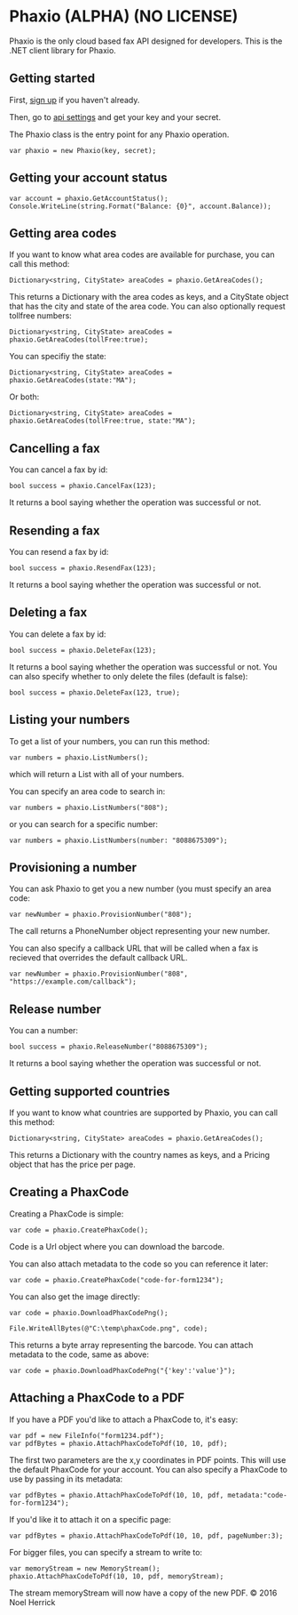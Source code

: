 ﻿# Phaxio (ALPHA) (NO LICENSE)

Phaxio is the only cloud based fax API designed for developers. This is the .NET client library for Phaxio.

## Getting started

First, [sign up](https://www.phaxio.com/signup) if you haven't already.

Then, go to [api settings](https://www.phaxio.com/apiSettings) and get your key and your secret.

The Phaxio class is the entry point for any Phaxio operation. 

    var phaxio = new Phaxio(key, secret);

## Getting your account status

    var account = phaxio.GetAccountStatus();
    Console.WriteLine(string.Format("Balance: {0}", account.Balance));

## Getting area codes 

If you want to know what area codes are available for purchase, you can call this method:

    Dictionary<string, CityState> areaCodes = phaxio.GetAreaCodes();
    
This returns a Dictionary with the area codes as keys, and a CityState object that has the city and state of
the area code. You can also optionally request tollfree numbers:

    Dictionary<string, CityState> areaCodes = phaxio.GetAreaCodes(tollFree:true);

You can specifiy the state:

    Dictionary<string, CityState> areaCodes = phaxio.GetAreaCodes(state:"MA");

Or both:

    Dictionary<string, CityState> areaCodes = phaxio.GetAreaCodes(tollFree:true, state:"MA");
    
## Cancelling a fax

You can cancel a fax by id:

    bool success = phaxio.CancelFax(123);

It returns a bool saying whether the operation was successful or not.

## Resending a fax

You can resend a fax by id:

    bool success = phaxio.ResendFax(123);

It returns a bool saying whether the operation was successful or not.

## Deleting a fax

You can delete a fax by id:

    bool success = phaxio.DeleteFax(123);

It returns a bool saying whether the operation was successful or not. You can also specify whether to only delete the files (default is false):

    bool success = phaxio.DeleteFax(123, true);

## Listing your numbers

To get a list of your numbers, you can run this method:

    var numbers = phaxio.ListNumbers();

which will return a List with all of your numbers.

You can specify an area code to search in:

    var numbers = phaxio.ListNumbers("808");

or you can search for a specific number:
    
    var numbers = phaxio.ListNumbers(number: "8088675309");
    
## Provisioning a number

You can ask Phaxio to get you a new number (you must specify an area code:

    var newNumber = phaxio.ProvisionNumber("808");

The call returns a PhoneNumber object representing your new number.

You can also specify a callback URL that will be called when a fax is recieved that overrides the default callback URL.

    var newNumber = phaxio.ProvisionNumber("808", "https://example.com/callback");
    
## Release number

You can a number:

    bool success = phaxio.ReleaseNumber("8088675309");

It returns a bool saying whether the operation was successful or not.
    
## Getting supported countries

If you want to know what countries are supported by Phaxio, you can call this method:

    Dictionary<string, CityState> areaCodes = phaxio.GetAreaCodes();
    
This returns a Dictionary with the country names as keys, and a Pricing object that has the price per page.

## Creating a PhaxCode

Creating a PhaxCode is simple:

    var code = phaxio.CreatePhaxCode();
    
Code is a Url object where you can download the barcode.

You can also attach metadata to the code so you can reference it later:

    var code = phaxio.CreatePhaxCode("code-for-form1234");

You can also get the image directly:

    var code = phaxio.DownloadPhaxCodePng();
    
    File.WriteAllBytes(@"C:\temp\phaxCode.png", code);
    
This returns a byte array representing the barcode. You can attach metadata to the code, same as above:

    var code = phaxio.DownloadPhaxCodePng("{'key':'value'}");

## Attaching a PhaxCode to a PDF

If you have a PDF you'd like to attach a PhaxCode to, it's easy:

    var pdf = new FileInfo("form1234.pdf");
    var pdfBytes = phaxio.AttachPhaxCodeToPdf(10, 10, pdf);
    
The first two parameters are the x,y coordinates in PDF points. This will use the default PhaxCode for your account.
You can also specify a PhaxCode to use by passing in its metadata:

    var pdfBytes = phaxio.AttachPhaxCodeToPdf(10, 10, pdf, metadata:"code-for-form1234");

If you'd like it to attach it on a specific page:
    
    var pdfBytes = phaxio.AttachPhaxCodeToPdf(10, 10, pdf, pageNumber:3);

For bigger files, you can specify a stream to write to:

    var memoryStream = new MemoryStream();
    phaxio.AttachPhaxCodeToPdf(10, 10, pdf, memoryStream);

The stream memoryStream will now have a copy of the new PDF.
&copy; 2016 Noel Herrick